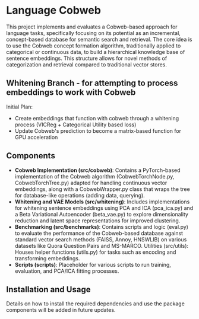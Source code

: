 # Language Cobweb
This project implements and evaluates a Cobweb-based approach for language tasks, specifically focusing on its potential as an incremental, concept-based database for semantic search and retrieval.
The core idea is to use the Cobweb concept formation algorithm, traditionally applied to categorical or continuous data, to build a hierarchical knowledge base of sentence embeddings. This structure allows for novel methods of categorization and retrieval compared to traditional vector stores.

## Whitening Branch - for attempting to process embeddings to work with Cobweb
Initial Plan:
- Create embeddings that function with cobweb through a whitening process (VICReg + Categorical Utility based loss)
- Update Cobweb's prediction to become a matrix-based function for GPU acceleration

## Components
- **Cobweb Implementation (src/cobweb)**: Contains a PyTorch-based implementation of the Cobweb algorithm (CobwebTorchNode.py, CobwebTorchTree.py) adapted for handling continuous vector embeddings, along with a CobwebWrapper.py class that wraps the tree for database-like operations (adding data, querying).
- **Whitening and VAE Models (src/whitening)**: Includes implementations for whitening sentence embeddings using PCA and ICA (pca_ica.py) and a Beta Variational Autoencoder (beta_vae.py) to explore dimensionality reduction and latent space representations for improved clustering.
- **Benchmarking (src/benchmarks)**: Contains scripts and logic (eval.py) to evaluate the performance of the Cobweb-based database against standard vector search methods (FAISS, Annoy, HNSWLIB) on various datasets like Quora Question Pairs and MS-MARCO.
Utilities (src/utils): Houses helper functions (utils.py) for tasks such as encoding and transforming embeddings.
- **Scripts (scripts)**: Placeholder for various scripts to run training, evaluation, and PCA/ICA fitting processes.


## Installation and Usage

Details on how to install the required dependencies and use the package components will be added in future updates.
